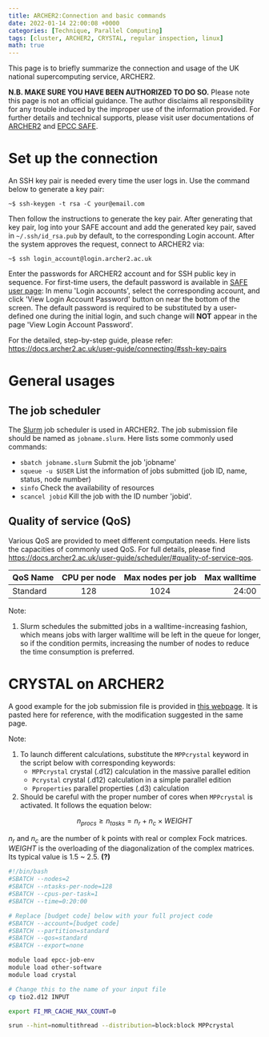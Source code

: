 ```yaml
---
title: ARCHER2:Connection and basic commands
date: 2022-01-14 22:00:08 +0000
categories: [Technique, Parallel Computing]
tags: [cluster, ARCHER2, CRYSTAL, regular inspection, linux]
math: true
---
```


This page is to briefly summarize the connection and usage of the UK national supercomputing service, ARCHER2. 

**N.B. MAKE SURE YOU HAVE BEEN AUTHORIZED TO DO SO.** Please note this page is not an official guidance. The author disclaims all responsibility for any trouble induced by the improper use of the information provided. For further details and technical supports, please visit user documentations of [ARCHER2](https://docs.archer2.ac.uk/) and [EPCC SAFE](https://epcced.github.io/safe-docs/safe-for-users/#package-group). 

# Set up the connection
An SSH key pair is needed every time the user logs in. Use the command below to generate a key pair: 

``` console
~$ ssh-keygen -t rsa -C your@email.com
```

Then follow the instructions to generate the key pair. After generating that key pair, log into your SAFE account and add the generated key pair, saved in `~/.ssh/id_rsa.pub` by default, to the corresponding Login account. After the system approves the request, connect to ARCHER2 via: 

``` console
~$ ssh login_account@login.archer2.ac.uk
```

Enter the passwords for ARCHER2 account and for SSH public key in sequence. For first-time users, the default password is available in [SAFE user page](https://safe.epcc.ed.ac.uk/): In menu 'Login accounts', select the corresponding account, and click 'View Login Account Password' button on near the bottom of the screen. The default password is required to be substituted by a user-defined one during the initial login, and such change will **NOT** appear in the page 'View Login Account Password'. 

For the detailed, step-by-step guide, please refer: <https://docs.archer2.ac.uk/user-guide/connecting/#ssh-key-pairs> 

# General usages
## The job scheduler
The [Slurm](https://slurm.schedmd.com/overview.html) job scheduler is used in ARCHER2. The job submission file should be named as `jobname.slurm`. Here lists some commonly used commands: 

* `sbatch jobname.slurm` Submit the job 'jobname'  
* `squeue -u $USER` List the information of jobs submitted (job ID, name, status, node number)  
* `sinfo` Check the availability of resources  
* `scancel jobid` Kill the job with the ID number 'jobid'.   

## Quality of service (QoS)
Various QoS are provided to meet different computation needs. Here lists the capacities of commonly used QoS. For full details, please find <https://docs.archer2.ac.uk/user-guide/scheduler/#quality-of-service-qos>.  

| QoS Name  | CPU per node | Max nodes per job | Max walltime |
|:----------|:------------:|:-----------------:|-------------:|
| Standard  | 128          | 1024              | 24:00        |

Note:  
1. Slurm schedules the submitted jobs in a walltime-increasing fashion, which means jobs with larger walltime will be left in the queue for longer, so if the condition permits, increasing the number of nodes to reduce the time consumption is preferred. 

# CRYSTAL on ARCHER2
A good example for the job submission file is provided in [this webpage](https://docs.archer2.ac.uk/other-software/crystal/#running-parallel-crystal-jobs). It is pasted here for reference, with the modification suggested in the same page. 

Note: 
1. To launch different calculations, substitute the `MPPcrystal` keyword in the script below with corresponding keywords:  
    * `MPPcrystal` crystal (.d12) calculation in the massive parallel edition  
    * `Pcrystal` crystal (.d12) calculation in a simple parallel edition  
    * `Pproperties` parallel properties (.d3) calculation  
2. Should be careful with the proper number of cores when `MPPcrystal` is activated. It follows the equation below: 

$$ n_{procs} \geq n_{tasks} = n_{r} + n_{c} \times WEIGHT $$  

$n_{r}$ and $n_{c}$ are the number of k points with real or complex Fock matrices. $WEIGHT$ is the overloading of the diagonalization of the complex matrices. Its typical value is 1.5 ~ 2.5. **(?)**


``` bash
#!/bin/bash
#SBATCH --nodes=2
#SBATCH --ntasks-per-node=128
#SBATCH --cpus-per-task=1
#SBATCH --time=0:20:00

# Replace [budget code] below with your full project code
#SBATCH --account=[budget code]
#SBATCH --partition=standard
#SBATCH --qos=standard
#SBATCH --export=none

module load epcc-job-env
module load other-software
module load crystal

# Change this to the name of your input file
cp tio2.d12 INPUT

export FI_MR_CACHE_MAX_COUNT=0 

srun --hint=nomultithread --distribution=block:block MPPcrystal
```
